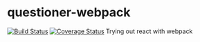 # questioner-webpack
[![Build Status](https://travis-ci.com/wangonya/questioner-webpack.svg?branch=master)](https://travis-ci.com/wangonya/questioner-webpack)
[![Coverage Status](https://coveralls.io/repos/github/wangonya/questioner-webpack/badge.svg?branch=master)](https://coveralls.io/github/wangonya/questioner-webpack?branch=master)
Trying out react with webpack
